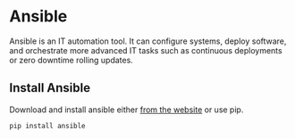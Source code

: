 # Ansible

Ansible is an IT automation tool. It can configure systems, deploy software, and orchestrate more advanced IT tasks such as continuous deployments or zero downtime rolling updates.

## Install Ansible

Download and install ansible either [from the website](http://docs.ansible.com/ansible/intro_installation.html) or use pip.

`pip install ansible`
